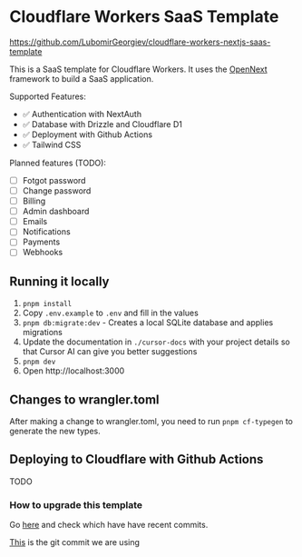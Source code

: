 # Cloudflare Workers SaaS Template

https://github.com/LubomirGeorgiev/cloudflare-workers-nextjs-saas-template

This is a SaaS template for Cloudflare Workers. It uses the [OpenNext](https://opennextjs.com/) framework to build a SaaS application.

Supported Features:

- ✅ Authentication with NextAuth
- ✅ Database with Drizzle and Cloudflare D1
- ✅ Deployment with Github Actions
- ✅ Tailwind CSS

Planned features (TODO):

- [ ] Fotgot password
- [ ] Change password
- [ ] Billing
- [ ] Admin dashboard
- [ ] Emails
- [ ] Notifications
- [ ] Payments
- [ ] Webhooks

## Running it locally

1. `pnpm install`
2. Copy `.env.example` to `.env` and fill in the values
3. `pnpm db:migrate:dev` - Creates a local SQLite database and applies migrations
4. Update the documentation in `./cursor-docs` with your project details so that Cursor AI can give you better suggestions
5. `pnpm dev`
6. Open http://localhost:3000

## Changes to wrangler.toml

After making a change to wrangler.toml, you need to run `pnpm cf-typegen` to generate the new types.

## Deploying to Cloudflare with Github Actions
TODO

### How to upgrade this template
Go [here](https://github.com/cloudflare/workers-sdk/tree/main/packages/create-cloudflare/templates-experimental/next/templates) and check which have have recent commits.

[This](https://github.com/cloudflare/workers-sdk/tree/a5725bdb32f0b1c67063b988d09e1b76266aa19e/packages/create-cloudflare/templates-experimental/next/templates) is the git commit we are using
